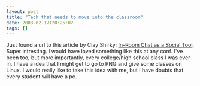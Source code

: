 ```yaml
---
layout: post
title: "Tech that needs to move into the classroom"
date: 2003-02-17T20:25:02
tags: []
---
```


Just found a url to this article by Clay Shirky: [In-Room Chat as a Social Tool][1]. Super intresting. I would have loved something like this at any conf. I've been too, but more importantly, every college/high school class I was ever in. I have a idea that I might get to go to PNG and give some classes on Linux. I would really like to take this idea with me, but I have doubts that every student will have a pc. 

   [1]: http://www.openp2p.com/lpt/a/3071



